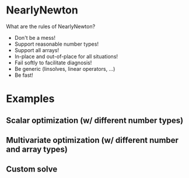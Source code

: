 # NearlyNewton

What are the rules of NearlyNewton?

* Don't be a mess!
* Support reasonable number types!
* Support all arrays!
* In-place and out-of-place for all situations!
* Fail softly to facilitate diagnosis!
* Be generic (linsolves, linear operators, ...)
* Be fast!

# Examples

## Scalar optimization (w/ different number types)

## Multivariate optimization (w/ different number and array types)

## Custom solve
